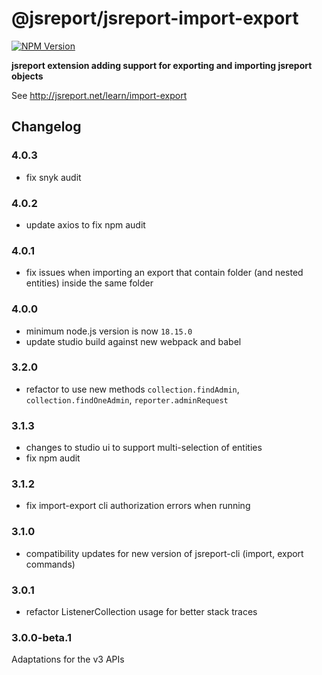# @jsreport/jsreport-import-export
[![NPM Version](http://img.shields.io/npm/v/@jsreport/jsreport-import-export.svg?style=flat-square)](https://npmjs.com/package/@jsreport/jsreport-import-export)

**jsreport extension adding support for exporting and importing jsreport objects**

See http://jsreport.net/learn/import-export

## Changelog

### 4.0.3

- fix snyk audit

### 4.0.2

- update axios to fix npm audit

### 4.0.1

- fix issues when importing an export that contain folder (and nested entities) inside the same folder

### 4.0.0

- minimum node.js version is now `18.15.0`
- update studio build against new webpack and babel

### 3.2.0

- refactor to use new methods `collection.findAdmin`, `collection.findOneAdmin`, `reporter.adminRequest`

### 3.1.3

- changes to studio ui to support multi-selection of entities
- fix npm audit

### 3.1.2

- fix import-export cli authorization errors when running

### 3.1.0

- compatibility updates for new version of jsreport-cli (import, export commands)

### 3.0.1

- refactor ListenerCollection usage for better stack traces

### 3.0.0-beta.1

Adaptations for the v3 APIs
